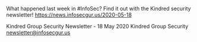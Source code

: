 What happened last week in #InfoSec? Find it out with the Kindred security newsletter!
https://news.infosecgur.us/2020-05-18

Kindred Group Security Newsletter -  18 May 2020
Kindred Group Security
newsletter@infosecgur.us
